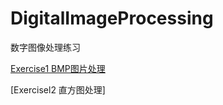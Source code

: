 # DigitalImageProcessing
数字图像处理练习

[Exercise1 BMP图片处理](https://blog.csdn.net/a591243801/article/details/88291495)

[Exercisel2 直方图处理]